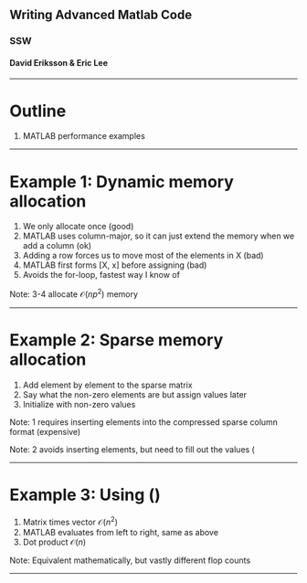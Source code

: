 <!-- $theme: gaia -->
<!-- page_number: true -->

## Writing Advanced Matlab Code
### SSW
#### David Eriksson & Eric Lee

---

# Outline
1. MATLAB performance examples

---

# Example 1: Dynamic memory allocation
1. We only allocate once (good)
2. MATLAB uses column-major, so it can just extend the memory when we add a column (ok)
3. Adding a row forces us to move most of the elements in X (bad)
4. MATLAB first forms [X, x] before assigning (bad)
5. Avoids the for-loop, fastest way I know of

Note: 3-4 allocate $\mathcal{O}(np^2)$ memory

---

# Example 2: Sparse memory allocation
1. Add element by element to the sparse matrix
2. Say what the non-zero elements are but assign values later
3. Initialize with non-zero values

Note: 1 requires inserting elements into the compressed sparse column format (expensive)

Note: 2 avoids inserting elements, but need to fill out the values (

---

# Example 3: Using ()

1. Matrix times vector $\mathcal{O}(n^2)$
2. MATLAB evaluates from left to right, same as above
3. Dot product $\mathcal{O}(n)$

Note: Equivalent mathematically, but vastly different flop counts

---